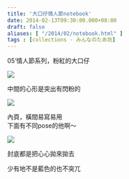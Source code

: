 ```yaml
---
title: '大口仔情人節notebook'
date: 2014-02-13T09:30:00.000+08:00
draft: false
aliases: [ "/2014/02/notebook.html" ]
tags : [collections - みんなのたあ坊]
---
```


05‘情人節系列，粉紅的大口仔  

[![](https://1.bp.blogspot.com/-Td87oTtUhtU/XC4PRKawcXI/AAAAAAAAD50/BB9bRFY2kKY95lFdV4_rzNimG-wcyuznQCLcBGAs/s640/92.jpg)](https://1.bp.blogspot.com/-Td87oTtUhtU/XC4PRKawcXI/AAAAAAAAD50/BB9bRFY2kKY95lFdV4_rzNimG-wcyuznQCLcBGAs/s1600/92.jpg)

中間的心形是突出有閃粉的  

[![](https://4.bp.blogspot.com/-oV6O5IXMOhw/XC4PYXWRZeI/AAAAAAAAD58/PmEdcqzM9MgTzbYWmYsGaVOuYllq_5FwgCLcBGAs/s640/93.jpg)](https://4.bp.blogspot.com/-oV6O5IXMOhw/XC4PYXWRZeI/AAAAAAAAD58/PmEdcqzM9MgTzbYWmYsGaVOuYllq_5FwgCLcBGAs/s1600/93.jpg)

內頁，橫間易寫易用  
下面有不同pose的他啊～  

[![](https://1.bp.blogspot.com/-G11nQQjobP4/XC4Pftnc2PI/AAAAAAAAD6A/1WSWzxj8mLkgqCLi1qMRlRM-XBWrld5xwCLcBGAs/s640/94.jpg)](https://1.bp.blogspot.com/-G11nQQjobP4/XC4Pftnc2PI/AAAAAAAAD6A/1WSWzxj8mLkgqCLi1qMRlRM-XBWrld5xwCLcBGAs/s1600/94.jpg)

封底都是把心心拋來拋去  
  
少有地不是藍色的也不突兀